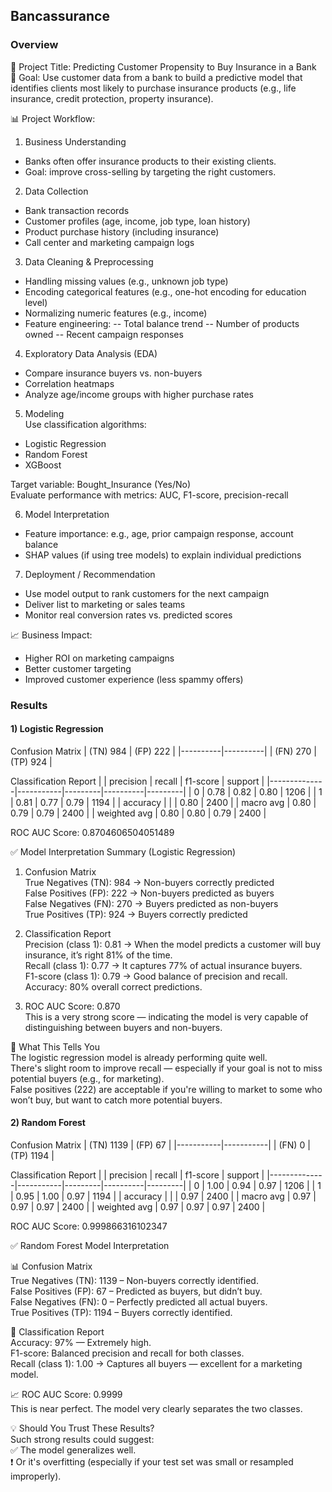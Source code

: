 ## Bancassurance

### Overview
🏦 Project Title: Predicting Customer Propensity to Buy Insurance in a Bank<br/>
🎯 Goal: Use customer data from a bank to build a predictive model that identifies clients most likely to purchase insurance products (e.g., life insurance, credit protection, property insurance).<br/>

📊 Project Workflow: <br/>

1. Business Understanding<br/>
- Banks often offer insurance products to their existing clients.
- Goal: improve cross-selling by targeting the right customers.

2. Data Collection<br/>
- Bank transaction records
- Customer profiles (age, income, job type, loan history)
- Product purchase history (including insurance)
- Call center and marketing campaign logs

3. Data Cleaning & Preprocessing<br/>
- Handling missing values (e.g., unknown job type)
- Encoding categorical features (e.g., one-hot encoding for education level)
- Normalizing numeric features (e.g., income)
- Feature engineering:
-- Total balance trend
-- Number of products owned
-- Recent campaign responses

4. Exploratory Data Analysis (EDA)<br/>
- Compare insurance buyers vs. non-buyers
- Correlation heatmaps
- Analyze age/income groups with higher purchase rates

5. Modeling<br/>
Use classification algorithms:
- Logistic Regression
- Random Forest
- XGBoost

Target variable: Bought_Insurance (Yes/No)<br/>
Evaluate performance with metrics: AUC, F1-score, precision-recall<br/>

6. Model Interpretation<br/>
- Feature importance: e.g., age, prior campaign response, account balance
- SHAP values (if using tree models) to explain individual predictions

7. Deployment / Recommendation<br/>
- Use model output to rank customers for the next campaign
- Deliver list to marketing or sales teams
- Monitor real conversion rates vs. predicted scores

📈 Business Impact:<br/>
- Higher ROI on marketing campaigns
- Better customer targeting
- Improved customer experience (less spammy offers)



### Results

#### 1) Logistic Regression<br/>

Confusion Matrix
| (TN) 984 | (FP) 222 |
|----------|----------|
| (FN) 270 | (TP) 924 | 
  
Classification Report
|              | precision | recall  | f1-score | support |
|--------------|-----------|---------|----------|---------|
| 0            | 0.78      | 0.82    | 0.80     | 1206    |
| 1            | 0.81      | 0.77    | 0.79     | 1194    |
| accuracy     |           |         | 0.80     | 2400    |
| macro avg    | 0.80      | 0.79    | 0.79     | 2400    |
| weighted avg | 0.80      | 0.80    | 0.79     | 2400    |

ROC AUC Score: 0.8704606504051489


✅ Model Interpretation Summary (Logistic Regression)

1. Confusion Matrix<br/>
True Negatives (TN): 984 → Non-buyers correctly predicted<br/>
False Positives (FP): 222 → Non-buyers predicted as buyers<br/>
False Negatives (FN): 270 → Buyers predicted as non-buyers<br/>
True Positives (TP): 924 → Buyers correctly predicted<br/>

2. Classification Report<br/>
Precision (class 1): 0.81 → When the model predicts a customer will buy insurance, it’s right 81% of the time.<br/>
Recall (class 1): 0.77 → It captures 77% of actual insurance buyers.<br/>
F1-score (class 1): 0.79 → Good balance of precision and recall.<br/>
Accuracy: 80% overall correct predictions.<br/>

3. ROC AUC Score: 0.870<br/>
This is a very strong score — indicating the model is very capable of distinguishing between buyers and non-buyers.<br/>

🧠 What This Tells You<br/>
The logistic regression model is already performing quite well.<br/>
There's slight room to improve recall — especially if your goal is not to miss potential buyers (e.g., for marketing).<br/>
False positives (222) are acceptable if you're willing to market to some who won’t buy, but want to catch more potential buyers.


#### 2) Random Forest<br/>

Confusion Matrix
| (TN) 1139 | (FP) 67   |
|-----------|-----------|
| (FN) 0    | (TP) 1194 | 
  
Classification Report
|              | precision | recall  | f1-score | support |
|--------------|-----------|---------|----------|---------|
| 0            | 1.00      | 0.94    | 0.97     | 1206    |
| 1            | 0.95      | 1.00    | 0.97     | 1194    |
| accuracy     |           |         | 0.97     | 2400    |
| macro avg    | 0.97      | 0.97    | 0.97     | 2400    |
| weighted avg | 0.97      | 0.97    | 0.97     | 2400    |

ROC AUC Score: 0.999866316102347


✅ Random Forest Model Interpretation

📊 Confusion Matrix<br/>
True Negatives (TN): 1139 – Non-buyers correctly identified.<br/>
False Positives (FP): 67 – Predicted as buyers, but didn’t buy.<br/>
False Negatives (FN): 0 – Perfectly predicted all actual buyers.<br/>
True Positives (TP): 1194 – Buyers correctly identified.<br/>

📄 Classification Report<br/>
Accuracy: 97% — Extremely high.<br/>
F1-score: Balanced precision and recall for both classes.<br/>
Recall (class 1): 1.00 → Captures all buyers — excellent for a marketing model.<br/>

📈 ROC AUC Score: 0.9999<br/>
This is near perfect. The model very clearly separates the two classes.<br/>

💡 Should You Trust These Results?<br/>
Such strong results could suggest:<br/>
✅ The model generalizes well.<br/>
❗ Or it's overfitting (especially if your test set was small or resampled improperly).

